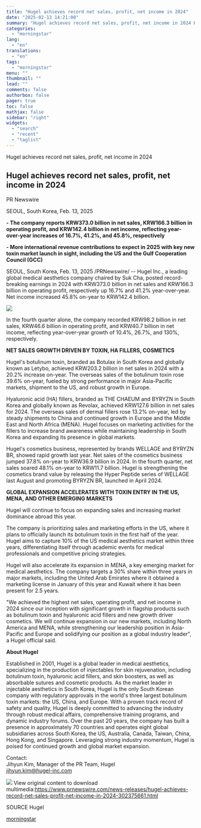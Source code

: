 ```yaml
---
title: "Hugel achieves record net sales, profit, net income in 2024"
date: "2025-02-13 14:21:00"
summary: "Hugel achieves record net sales, profit, net income in 2024 Hugel achieves record net sales, profit, net income in 2024 PR Newswire SEOUL, South Korea, Feb. 13, 2025 - The company reports KRW373.0 billion in net sales, KRW166.3 billion in operating profit, and KRW142.4 billion in net income, reflecting year-over-year..."
categories:
  - "morningstar"
lang:
  - "en"
translations:
  - "en"
tags:
  - "morningstar"
menu: ""
thumbnail: ""
lead: ""
comments: false
authorbox: false
pager: true
toc: false
mathjax: false
sidebar: "right"
widgets:
  - "search"
  - "recent"
  - "taglist"
---
```


Hugel achieves record net sales, profit, net income in 2024

Hugel achieves record net sales, profit, net income in 2024
-----------------------------------------------------------

PR Newswire

SEOUL, South Korea, Feb. 13, 2025


**- The company reports KRW373.0 billion in net sales, KRW166.3 billion in operating profit, and KRW142.4 billion in net income, reflecting year-over-year increases of 16.7%, 41.2%, and 45.8%, respectively**

**- More international revenue contributions to expect in 2025 with key new toxin market launch in sight, including the US and the Gulf Cooperation Council (GCC)**

SEOUL, South Korea, Feb. 13, 2025 /PRNewswire/ -- Hugel Inc., a leading global medical aesthetics company chaired by Suk Cha, posted record-breaking earnings in 2024 with KRW373.0 billion in net sales and KRW166.3 billion in operating profit, respectively up 16.7% and 41.2% year-over-year. Net income increased 45.8% on-year to KRW142.4 billion.

[![](https://mma.prnewswire.com/media/2435215/HUGEL_Logo.jpg)](https://mma.prnewswire.com/media/2435215/HUGEL_Logo.html)

In the fourth quarter alone, the company recorded KRW98.2 billion in net sales, KRW46.6 billion in operating profit, and KRW40.7 billion in net income, reflecting year-over-year growth of 10.4%, 26.7%, and 130%, respectively.

**NET SALES GROWTH DRIVEN BY TOXIN, HA FILLERS, COSMETICS**

Hugel's botulinum toxin, branded as Botulax in South Korea and globally known as Letybo, achieved KRW203.2 billion in net sales in 2024 with a 20.2% increase on-year. The overseas sales of the botulinum toxin rose 39.6% on-year, fueled by strong performance in major Asia-Pacific markets, shipment to the US, and robust growth in Europe.

Hyaluronic acid (HA) fillers, branded as THE CHAEUM and BYRYZN in South Korea and globally known as Revolax, achieved KRW127.6 billion in net sales for 2024. The overseas sales of dermal fillers rose 13.2% on-year, led by steady shipments to China and continued growth in Europe and the Middle East and North Africa (MENA). Hugel focuses on marketing activities for the fillers to increase brand awareness while maintaining leadership in South Korea and expanding its presence in global markets.

Hugel's cosmetics business, represented by brands WELLAGE and BYRYZN BR, showed rapid growth last year. Net sales of the cosmetics business jumped 37.8% on-year to KRW36.9 billion in 2024. In the fourth quarter, net sales soared 48.1% on-year to KRW11.7 billion. Hugel is strengthening the cosmetics brand value by releasing the Hyper Peptide series of WELLAGE last August and promoting BYRYZN BR, launched in April 2024.

**GLOBAL EXPANSION ACCELERATES WITH TOXIN ENTRY IN THE US, MENA, AND OTHER EMERGING MARKETS** 

Hugel will continue to focus on expanding sales and increasing market dominance abroad this year.

The company is prioritizing sales and marketing efforts in the US, where it plans to officially launch its botulinum toxin in the first half of the year. Hugel aims to capture 10% of the US medical aesthetics market within three years, differentiating itself through academic events for medical professionals and competitive pricing strategies.

Hugel will also accelerate its expansion in MENA, a key emerging market for medical aesthetics. The company targets a 30% share within three years in major markets, including the United Arab Emirates where it obtained a marketing license in January of this year and Kuwait where it has been present for 2.5 years.

"We achieved the highest net sales, operating profit, and net income in 2024 since our inception with significant growth in flagship products such as botulinum toxin and hyaluronic acid fillers and new growth driver cosmetics. We will continue expansion in our new markets, including North America and MENA, while strengthening our leadership position in Asia-Pacific and Europe and solidifying our position as a global industry leader", a Hugel official said.

**About Hugel**

Established in 2001, Hugel is a global leader in medical aesthetics, specializing in the production of injectables for skin rejuvenation, including botulinum toxin, hyaluronic acid fillers, and skin boosters, as well as absorbable sutures and cosmetic products. As the market leader in injectable aesthetics in South Korea, Hugel is the only South Korean company with regulatory approvals in the world's three largest botulinum toxin markets: the US, China, and Europe. With a proven track record of safety and quality, Hugel is deeply committed to advancing the industry through robust medical affairs, comprehensive training programs, and dynamic industry forums. Over the past 20 years, the company has built a presence in approximately 70 countries and operates eight global subsidiaries across South Korea, the US, Australia, Canada, Taiwan, China, Hong Kong, and Singapore. Leveraging strong industry momentum, Hugel is poised for continued growth and global market expansion.

Contact:  
Jihyun Kim, Manager of the PR Team, Hugel  
[jihyun.kim@hugel-inc.com](mailto:jihyun.kim@hugel-inc.com)

 ![](https://c212.net/c/img/favicon.png?sn=CN18614&sd=2025-02-13) View original content to download multimedia:<https://www.prnewswire.com/news-releases/hugel-achieves-record-net-sales-profit-net-income-in-2024-302375661.html>

SOURCE Hugel

[morningstar](https://www.morningstar.com/news/pr-newswire/20250213cn18614/hugel-achieves-record-net-sales-profit-net-income-in-2024)
